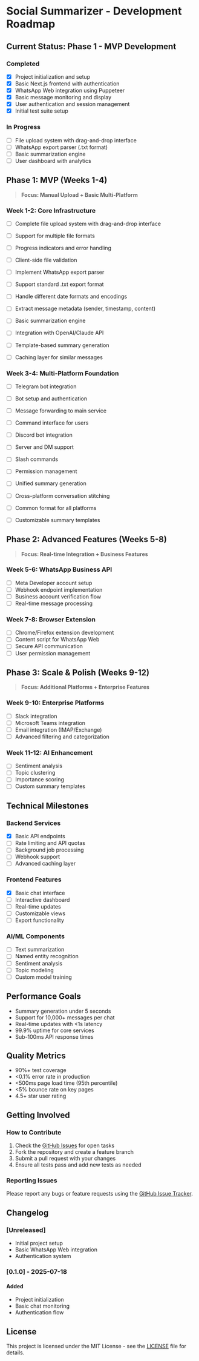 # Social Summarizer - Development Roadmap

## Current Status: Phase 1 - MVP Development

### Completed

- [x] Project initialization and setup
- [x] Basic Next.js frontend with authentication
- [x] WhatsApp Web integration using Puppeteer
- [x] Basic message monitoring and display
- [x] User authentication and session management
- [x] Initial test suite setup

### In Progress

- [ ] File upload system with drag-and-drop interface
- [ ] WhatsApp export parser (.txt format)
- [ ] Basic summarization engine
- [ ] User dashboard with analytics

## Phase 1: MVP (Weeks 1-4)

> **Focus: Manual Upload + Basic Multi-Platform**

### Week 1-2: Core Infrastructure

- [ ] Complete file upload system with drag-and-drop interface
- [ ] Support for multiple file formats
- [ ] Progress indicators and error handling
- [ ] Client-side file validation

- [ ] Implement WhatsApp export parser
- [ ] Support standard .txt export format
- [ ] Handle different date formats and encodings
- [ ] Extract message metadata (sender, timestamp, content)

- [ ] Basic summarization engine
- [ ] Integration with OpenAI/Claude API
- [ ] Template-based summary generation
- [ ] Caching layer for similar messages

### Week 3-4: Multi-Platform Foundation

- [ ] Telegram bot integration
- [ ] Bot setup and authentication
- [ ] Message forwarding to main service
- [ ] Command interface for users

- [ ] Discord bot integration
- [ ] Server and DM support
- [ ] Slash commands
- [ ] Permission management

- [ ] Unified summary generation
- [ ] Cross-platform conversation stitching
- [ ] Common format for all platforms
- [ ] Customizable summary templates

## Phase 2: Advanced Features (Weeks 5-8)

> **Focus: Real-time Integration + Business Features**

### Week 5-6: WhatsApp Business API

- [ ] Meta Developer account setup
- [ ] Webhook endpoint implementation
- [ ] Business account verification flow
- [ ] Real-time message processing

### Week 7-8: Browser Extension

- [ ] Chrome/Firefox extension development
- [ ] Content script for WhatsApp Web
- [ ] Secure API communication
- [ ] User permission management

## Phase 3: Scale & Polish (Weeks 9-12)

> **Focus: Additional Platforms + Enterprise Features**

### Week 9-10: Enterprise Platforms

- [ ] Slack integration
- [ ] Microsoft Teams integration
- [ ] Email integration (IMAP/Exchange)
- [ ] Advanced filtering and categorization

### Week 11-12: AI Enhancement

- [ ] Sentiment analysis
- [ ] Topic clustering
- [ ] Importance scoring
- [ ] Custom summary templates

## Technical Milestones

### Backend Services

- [x] Basic API endpoints
- [ ] Rate limiting and API quotas
- [ ] Background job processing
- [ ] Webhook support
- [ ] Advanced caching layer

### Frontend Features

- [x] Basic chat interface
- [ ] Interactive dashboard
- [ ] Real-time updates
- [ ] Customizable views
- [ ] Export functionality

### AI/ML Components

- [ ] Text summarization
- [ ] Named entity recognition
- [ ] Sentiment analysis
- [ ] Topic modeling
- [ ] Custom model training

## Performance Goals

- Summary generation under 5 seconds
- Support for 10,000+ messages per chat
- Real-time updates with <1s latency
- 99.9% uptime for core services
- Sub-100ms API response times

## Quality Metrics

- 90%+ test coverage
- <0.1% error rate in production
- <500ms page load time (95th percentile)
- <5% bounce rate on key pages
- 4.5+ star user rating

## Getting Involved

### How to Contribute

1. Check the [GitHub Issues](https://github.com/JustAGhosT/whatssummarize/issues) for open tasks
2. Fork the repository and create a feature branch
3. Submit a pull request with your changes
4. Ensure all tests pass and add new tests as needed

### Reporting Issues

Please report any bugs or feature requests using the [GitHub Issue Tracker](https://github.com/JustAGhosT/whatssummarize/issues).

## Changelog

### [Unreleased]

- Initial project setup
- Basic WhatsApp Web integration
- Authentication system

### [0.1.0] - 2025-07-18

#### Added

- Project initialization
- Basic chat monitoring
- Authentication flow

## License

This project is licensed under the MIT License - see the [LICENSE](../LICENSE) file for details.
